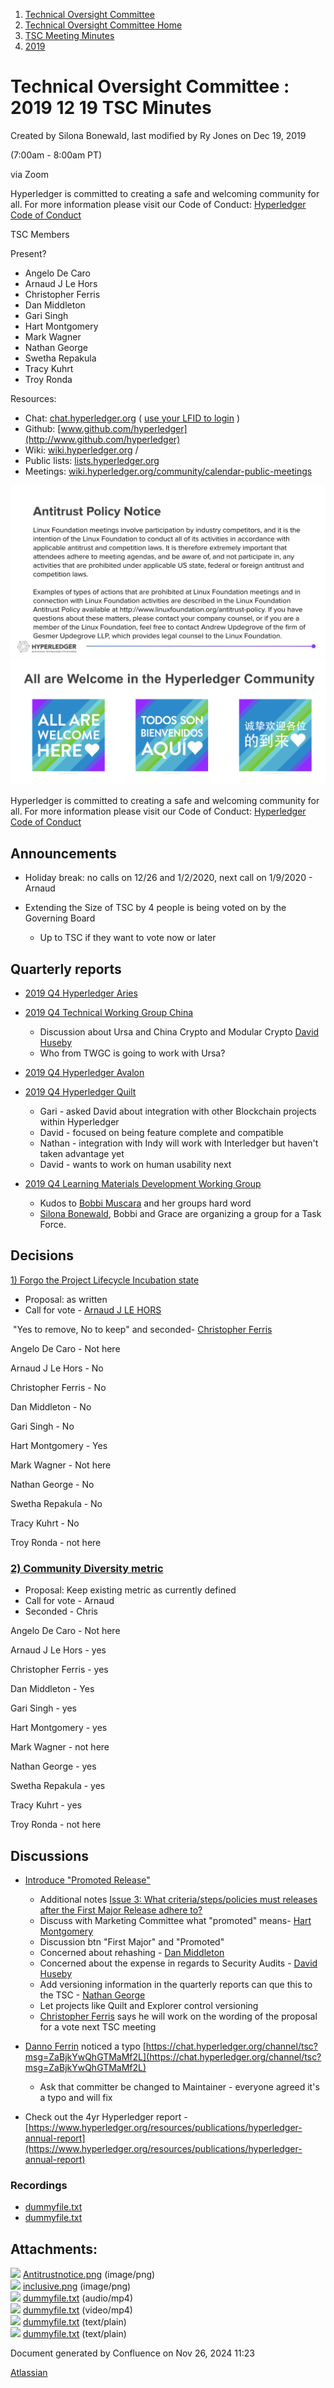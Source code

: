 1. [Technical Oversight Committee](index.html)
2. [Technical Oversight Committee Home](Technical-Oversight-Committee-Home_21430274.html)
3. [TSC Meeting Minutes](TSC-Meeting-Minutes_21448544.html)
4. [2019](2019_21448546.html)

# Technical Oversight Committee : 2019 12 19 TSC Minutes

Created by Silona Bonewald, last modified by Ry Jones on Dec 19, 2019

(7:00am - 8:00am PT)

via Zoom

Hyperledger is committed to creating a safe and welcoming community for all. For more information please visit our Code of Conduct: [Hyperledger Code of Conduct](https://lf-hyperledger.atlassian.net/wiki/spaces/HYP/pages/19595281/Hyperledger+Code+of+Conduct)

TSC Members

Present?

- Angelo De Caro
- Arnaud J Le Hors
- Christopher Ferris
- Dan Middleton
- Gari Singh
- Hart Montgomery
- Mark Wagner
- Nathan George
- Swetha Repakula
- Tracy Kuhrt
- Troy Ronda

Resources:

- Chat: [chat.hyperledger.org](http://chat.hyperledger.org/) ( [use your LFID to login](https://www.youtube.com/watch?v=EEc4JRyaAoA) )
- Github: [www.github.com/hyperledger](http://www.github.com/hyperledger)
- Wiki: [wiki.hyperledger.org](https://lf-hyperledger.atlassian.net) /
- Public lists: [lists.hyperledger.org](https://lists.hyperledger.org)
- Meetings: [wiki.hyperledger.org/community/calendar-public-meetings](https://lf-hyperledger.atlassian.net/community/calendar-public-meetings)

![](attachments/21438288/21449973.png?height=250) ![](attachments/21438288/21449974.png?height=250)

Hyperledger is committed to creating a safe and welcoming community for all. For more information please visit our Code of Conduct: [Hyperledger Code of Conduct](https://lf-hyperledger.atlassian.net/wiki/spaces/HYP/pages/19595281/Hyperledger+Code+of+Conduct)

## Announcements

- Holiday break: no calls on 12/26 and 1/2/2020, next call on 1/9/2020 - Arnaud
- Extending the Size of TSC by 4 people is being voted on by the Governing Board
  
  - Up to TSC if they want to vote now or later

## Quarterly reports

- [2019 Q4 Hyperledger Aries](/wiki/pages/createpage.action?spaceKey=HYP&title=2019%20Q4%20Hyperledger%20Aries)
- [2019 Q4 Technical Working Group China](https://lf-hyperledger.atlassian.net/wiki/spaces/HYP/pages/19609189/2019+Q4+Technical+Working+Group+China)
  
  - Discussion about Ursa and China Crypto and Modular Crypto [David Huseby](https://lf-hyperledger.atlassian.net/wiki/people/5c81ef6e187e8e0b95b0b1e9?ref=confluence)
  - Who from TWGC is going to work with Ursa?
- [2019 Q4 Hyperledger Avalon](/wiki/pages/createpage.action?spaceKey=HYP&title=2019%20Q4%20Hyperledger%20Avalon%20Project%20Update)
- [2019 Q4 Hyperledger Quilt](/wiki/pages/createpage.action?spaceKey=HYP&title=2019%20Q4%20Hyperledger%20Quilt)
  
  - Gari - asked David about integration with other Blockchain projects within Hyperledger
  - David - focused on being feature complete and compatible
  - Nathan - integration with Indy will work with Interledger but haven't taken advantage yet
  - David - wants to work on human usability next
- [2019 Q4 Learning Materials Development Working Group](https://urldefense.proofpoint.com/v2/url?u=https-3A__wiki.hyperledger.org_display_HYP_2019-2BQ4-2BLearning-2BMaterials-2BDevelopment-2BWorking-2BGroup-3Fsrc-3Dmail-26src.mail.product-3Dconfluence-2Dserver-26src.mail.timestamp-3D1576723300024-26src.mail.notification-3Dcom.atlassian.confluence.plugins.confluence-2Dinline-2Dtasks-253Atasks-2Dnotification-26src.mail.recipient-3D8a9ebdad66b2ccfc01689912fc460068&d=DwMFaQ&c=jf_iaSHvJObTbx-siA1ZOg&r=FeEyaQ0jRNIO23RtypVDUZDCvcWArherjqr_H_dV3so&m=wC_RcHpf89XIZtsfVTtaD739vzLYbv8xmVtIRD62Img&s=FVf8Vwd3hyrgjkISCjvsgdu8-4QYDAYTVo1k-sUgKXI&e= "2019 Q4 Learning Materials Development Working Group")
  
  - Kudos to [Bobbi Muscara](https://lf-hyperledger.atlassian.net/wiki/people/5c4cb1b7d8bbb7445c0a457e?ref=confluence) and her groups hard word
  - [Silona Bonewald](https://lf-hyperledger.atlassian.net/wiki/people/712020:60ad7903-c627-4d15-ac02-e45d3098bd8e?ref=confluence), Bobbi and Grace are organizing a group for a Task Force.

## Decisions

[1) Forgo the Project Lifecycle Incubation state](https://lf-hyperledger.atlassian.net/display/TSC/Forgo+the+Project+Lifecycle+Incubation+state)

- Proposal: as written
- Call for vote - [Arnaud J LE HORS](https://lf-hyperledger.atlassian.net/wiki/people/70121:0e75e3b8-500a-4067-9f7e-ed46e91bcb9d?ref=confluence)

 "Yes to remove, No to keep" and seconded- [Christopher Ferris](https://lf-hyperledger.atlassian.net/wiki/people/5abb903a8724022aa9070581?ref=confluence)

Angelo De Caro - Not here

Arnaud J Le Hors - No

Christopher Ferris - No

Dan Middleton - No

Gari Singh - No

Hart Montgomery - Yes

Mark Wagner - Not here

Nathan George - No

Swetha Repakula - No

Tracy Kuhrt - No

Troy Ronda - not here

### [2) Community Diversity metric](https://lf-hyperledger.atlassian.net/display/TSC/Community+Diversity+metric)

- Proposal: Keep existing metric as currently defined
- Call for vote - Arnaud
- Seconded - Chris

Angelo De Caro - Not here

Arnaud J Le Hors - yes

Christopher Ferris - yes

Dan Middleton - Yes

Gari Singh - yes

Hart Montgomery - yes

Mark Wagner - not here

Nathan George - yes

Swetha Repakula - yes

Tracy Kuhrt - yes

Troy Ronda - not here

## Discussions

- [Introduce "Promoted Release"](21438246.html)
  
  - Additional notes [Issue 3: What criteria/steps/policies must releases after the First Major Release adhere to?](https://lf-hyperledger.atlassian.net/wiki/spaces/TF/pages/20873455/Issue+3+What+criteria+steps+policies+must+releases+after+the+First+Major+Release+adhere+to)
  - Discuss with Marketing Committee what "promoted" means- [Hart Montgomery](https://lf-hyperledger.atlassian.net/wiki/people/712020:86f447c0-86dc-43b3-ac03-6a31923bbb84?ref=confluence)
  - Discussion btn "First Major" and "Promoted"
  - Concerned about rehashing - [Dan Middleton](https://lf-hyperledger.atlassian.net/wiki/people/712020:2979764a-3998-4ef1-8810-60b799067924?ref=confluence)
  - Concerned about the expense in regards to Security Audits - [David Huseby](https://lf-hyperledger.atlassian.net/wiki/people/5c81ef6e187e8e0b95b0b1e9?ref=confluence)
  - Add versioning information in the quarterly reports can que this to the TSC - [Nathan George](https://lf-hyperledger.atlassian.net/wiki/people/712020:3e7556ab-cdb8-47f5-8b68-12a3378021fd?ref=confluence)
  - Let projects like Quilt and Explorer control versioning
  - [Christopher Ferris](https://lf-hyperledger.atlassian.net/wiki/people/5abb903a8724022aa9070581?ref=confluence) says he will work on the wording of the proposal for a vote next TSC meeting
- [Danno Ferrin](https://lf-hyperledger.atlassian.net/wiki/people/5b7f2d80c4e4892a5b789551?ref=confluence) noticed a typo [https://chat.hyperledger.org/channel/tsc?msg=ZaBjkYwQhGTMaMf2L](https://chat.hyperledger.org/channel/tsc?msg=ZaBjkYwQhGTMaMf2L)
  
  - Ask that committer be changed to Maintainer - everyone agreed it's a typo and will fix
- Check out the 4yr Hyperledger report - [https://www.hyperledger.org/resources/publications/hyperledger-annual-report](https://www.hyperledger.org/resources/publications/hyperledger-annual-report)

### Recordings

- [dummyfile.txt](#)
- [dummyfile.txt](#)

## Attachments:

![](images/icons/bullet_blue.gif) [Antitrustnotice.png](attachments/21438288/21449973.png) (image/png)  
![](images/icons/bullet_blue.gif) [inclusive.png](attachments/21438288/21449974.png) (image/png)  
![](images/icons/bullet_blue.gif) [dummyfile.txt](attachments/21438288/21457404.txt) (audio/mp4)  
![](images/icons/bullet_blue.gif) [dummyfile.txt](attachments/21438288/21457630.txt) (video/mp4)  
![](images/icons/bullet_blue.gif) [dummyfile.txt](attachments/21438288/21450009.txt) (text/plain)  
![](images/icons/bullet_blue.gif) [dummyfile.txt](attachments/21438288/21450010.txt) (text/plain)

Document generated by Confluence on Nov 26, 2024 11:23

[Atlassian](http://www.atlassian.com/)
